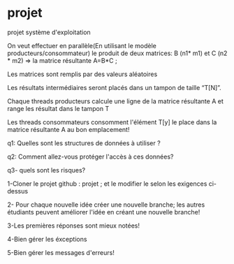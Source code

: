 # projet
projet système d'exploitation

On veut effectuer en parallèle(En utilisant le modèle producteurs/consommateur) le produit de deux matrices: 
B (n1* m1)  et C (n2 * m2) ⇒ la matrice résultante A=B*C ;

Les matrices sont remplis par des valeurs aléatoires

Les résultats intermédiaires seront placés dans un tampon de taille “T[N]”.

Chaque threads producteurs calcule une ligne de la matrice résultante A et range les résultat dans le tampon T

Les threads consommateurs consomment l'élément T[y]  le place dans la matrice résultante A  au bon emplacement!

q1: Quelles sont les structures de données à utiliser ?

q2: Comment allez-vous protéger l'accès à ces données?

q3- quels sont les risques?

1-Cloner le projet github : projet  ; et le modifier le selon les exigences ci-dessus

2- Pour chaque nouvelle idée créer une nouvelle branche; les autres étudiants peuvent améliorer l'idée en créant une nouvelle branche!

3-Les premières réponses sont mieux notées!

4-Bien gérer les éxceptions 

5-Bien gérer les messages d'erreurs!

